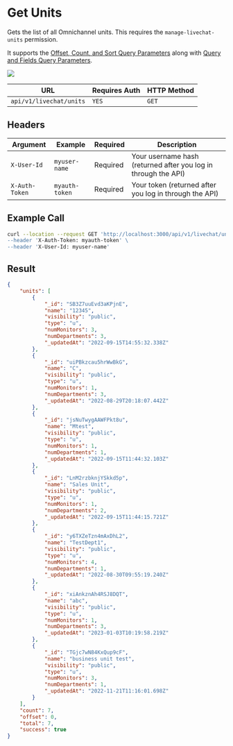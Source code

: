 # Get Units

Gets the list of all Omnichannel units. This requires the `manage-livechat-units` permission.

It supports the [Offset, Count, and Sort Query Parameters](../../../other-important-endpoints/offset-and-count-and-sort-info.md) along with [Query and Fields Query Parameters](../../../other-important-endpoints/query-and-fields-info.md).

![](../../../../../../../.gitbook/assets/enterprise.jpg)

| URL                     | Requires Auth | HTTP Method |
| ----------------------- | ------------- | ----------- |
| `api/v1/livechat/units` | `YES`         | `GET`       |

## Headers

| Argument       | Example        | Required | Description                                                    |
| -------------- | -------------- | -------- | -------------------------------------------------------------- |
| `X-User-Id`    | `myuser-name`  | Required | Your username hash (returned after you log in through the API) |
| `X-Auth-Token` | `myauth-token` | Required | Your token (returned after you log in through the API)         |

## Example Call

```bash
curl --location --request GET 'http://localhost:3000/api/v1/livechat/units\
--header 'X-Auth-Token: myauth-token' \
--header 'X-User-Id: myuser-name'
```

## Result

```json
{
    "units": [
        {
            "_id": "SB3Z7uuEvd3aKPjnE",
            "name": "12345",
            "visibility": "public",
            "type": "u",
            "numMonitors": 3,
            "numDepartments": 3,
            "_updatedAt": "2022-09-15T14:55:32.338Z"
        },
        {
            "_id": "uiPBkzcau5hrWwBkG",
            "name": "C",
            "visibility": "public",
            "type": "u",
            "numMonitors": 1,
            "numDepartments": 3,
            "_updatedAt": "2022-08-29T20:18:07.442Z"
        },
        {
            "_id": "jsNuTwygAAWFPkt8u",
            "name": "Mtest",
            "visibility": "public",
            "type": "u",
            "numMonitors": 1,
            "numDepartments": 1,
            "_updatedAt": "2022-09-15T11:44:32.103Z"
        },
        {
            "_id": "LnM2rzbknjYSkkd5p",
            "name": "Sales Unit",
            "visibility": "public",
            "type": "u",
            "numMonitors": 1,
            "numDepartments": 2,
            "_updatedAt": "2022-09-15T11:44:15.721Z"
        },
        {
            "_id": "y6TXZeTzn4mAxDhL2",
            "name": "TestDept1",
            "visibility": "public",
            "type": "u",
            "numMonitors": 4,
            "numDepartments": 1,
            "_updatedAt": "2022-08-30T09:55:19.240Z"
        },
        {
            "_id": "xiAnkznAh4RSJ8DQT",
            "name": "abc",
            "visibility": "public",
            "type": "u",
            "numMonitors": 1,
            "numDepartments": 3,
            "_updatedAt": "2023-01-03T10:19:58.219Z"
        },
        {
            "_id": "TGjc7wN84KxQup9cF",
            "name": "business unit test",
            "visibility": "public",
            "type": "u",
            "numMonitors": 3,
            "numDepartments": 1,
            "_updatedAt": "2022-11-21T11:16:01.698Z"
        }
    ],
    "count": 7,
    "offset": 0,
    "total": 7,
    "success": true
}
```

